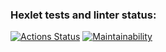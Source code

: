 ### Hexlet tests and linter status:
[![Actions Status](https://github.com/Guitarkeepsme/python-project-lvl1/workflows/hexlet-check/badge.svg)](https://github.com/Guitarkeepsme/python-project-lvl1/actions)
[![Maintainability](https://api.codeclimate.com/v1/badges/a99a88d28ad37a79dbf6/maintainability)](https://codeclimate.com/github/codeclimate/codeclimate/maintainability)
